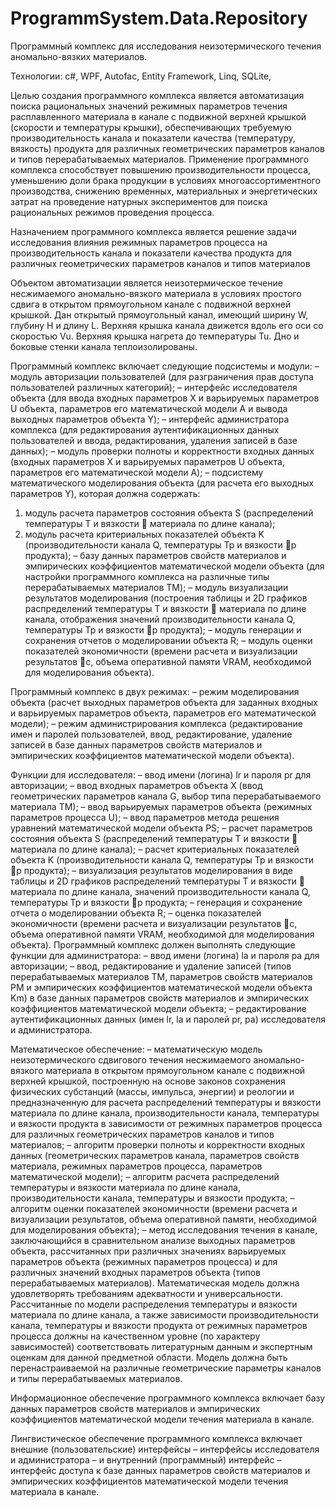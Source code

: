# ProgrammSystem.Data.Repository

Программный комплекс для исследования неизотермического течения аномально-вязких материалов.

Технологии: c#, WPF, Autofac, Entity Framework, Linq, SQLite, 

Целью создания программного комплекса является автоматизация поиска рациональных значений режимных параметров течения расплавленного материала в канале с подвижной верхней крышкой (скорости и температуры крышки), обеспечивающих требуемую производительность канала и показатели качества (температуру, вязкость) продукта для различных геометрических параметров каналов и типов перерабатываемых материалов.
Применение программного комплекса способствует повышению производительности процесса, уменьшению доли брака продукции в условиях многоассортиментного производства, снижению временных, материальных и энергетических затрат на проведение натурных экспериментов для поиска рациональных режимов проведения процесса.

Назначением программного комплекса является решение задачи исследования влияния режимных параметров процесса на производительность канала и показатели качества продукта для различных геометрических параметров каналов и типов материалов

Объектом автоматизации является неизотермическое течение несжимаемого аномально-вязкого материала в условиях простого сдвига в открытом прямоугольном канале с подвижной верхней крышкой.
Дан открытый прямоугольный канал, имеющий ширину W, глубину H и длину L. Верхняя крышка канала движется вдоль его оси со скоростью Vu. Верхняя крышка нагрета до температуры Tu. Дно и боковые стенки канала теплоизолированы.


Программный комплекс включает следующие подсистемы и модули:
– модуль авторизации пользователей (для разграничения прав доступа пользователей различных категорий);
– интерфейс исследователя объекта (для ввода входных параметров X и варьируемых параметров U объекта, параметров его математической модели A и вывода выходных параметров объекта Y);
– интерфейс администратора комплекса (для редактирования аутентификационных данных пользователей и ввода, редактирования, удаления записей в базе данных);
– модуль проверки полноты и корректности входных данных (входных параметров X и варьируемых параметров U объекта, параметров его математической модели A);
– подсистему математического моделирования объекта (для расчета его выходных параметров Y), которая должна содержать:
1) модуль расчета параметров состояния объекта S (распределений температуры T и вязкости  материала по длине канала);
2) модуль расчета критериальных показателей объекта K (производительности канала Q, температуры Tp и вязкости p продукта);
– базу данных параметров свойств материалов и эмпирических коэффициентов математической модели объекта (для настройки программного комплекса на различные типы перерабатываемых материалов TM);
– модуль визуализации результатов моделирования (построения таблицы и 2D графиков распределений температуры T и вязкости  материала по длине канала, отображения значений производительности канала Q, температуры Tp и вязкости p продукта);
– модуль генерации и сохранения отчетов о моделировании объекта R;
– модуль оценки показателей экономичности (времени расчета и визуализации результатов c, объема оперативной памяти VRAM, необходимой для моделирования объекта).

Программный комплекс в двух режимах:
– режим моделирования объекта (расчет выходных параметров объекта для заданных входных и варьируемых параметров объекта, параметров его математической модели);
– режим администрирования комплекса (редактирование имен и паролей пользователей, ввод, редактирование, удаление записей в базе данных параметров свойств материалов и эмпирических коэффициентов математической модели объекта). 

Функции для исследователя:
– ввод имени (логина) lr и пароля pr для авторизации;
– ввод входных параметров объекта X (ввод геометрических параметров канала G, выбор типа перерабатываемого материала TM);
– ввод варьируемых параметров объекта (режимных параметров процесса U);
– ввод параметров метода решения уравнений математической модели объекта PS;
– расчет параметров состояния объекта S (распределений температуры T и вязкости  материала по длине канала);
– расчет критериальных показателей объекта K (производительности канала Q, температуры Tp и вязкости p продукта);
– визуализация результатов моделирования в виде таблицы и 2D графиков распределений температуры T и вязкости   материала по длине канала, значений производительности канала Q, температуры Tp и вязкости p продукта;
– генерация и сохранение отчета о моделировании объекта R;
– оценка показателей экономичности (времени расчета и визуализации результатов c, объема оперативной памяти VRAM, необходимой для моделирования объекта). 
Программный комплекс должен выполнять следующие функции для администратора:
– ввод имени (логина) la и пароля pa для авторизации;
– ввод, редактирование и удаление записей (типов перерабатываемых материалов TM, параметров свойств материалов PM и эмпирических коэффициентов математической модели объекта Km) в базе данных параметров свойств материалов и эмпирических коэффициентов математической модели объекта;
– редактирование аутентификационных данных (имен lr, la и паролей pr, pa) исследователя и администратора.

Математическое обеспечение:
– математическую модель неизотермического сдвигового течения несжимаемого аномально-вязкого материала в открытом прямоугольном канале с подвижной верхней крышкой, построенную на основе законов сохранения физических субстанций (массы, импульса, энергии) и реологии и предназначенную для расчета распределений температуры и вязкости материала по длине канала, производительности канала, температуры и вязкости продукта в зависимости от режимных параметров процесса для различных геометрических параметров каналов и типов материалов;
– алгоритм проверки полноты и корректности входных данных (геометрических параметров канала, параметров свойств материала, режимных параметров процесса, параметров математической модели);
– алгоритм расчета распределений температуры и вязкости материала по длине канала, производительности канала, температуры и вязкости продукта;
– алгоритм оценки показателей экономичности (времени расчета и визуализации результатов, объема оперативной памяти, необходимой для моделирования объекта);
– метод исследования течения в канале, заключающийся в сравнительном анализе выходных параметров объекта, рассчитанных при различных значениях варьируемых параметров объекта (режимных параметров процесса) и для различных значений входных параметров объекта (типов перерабатываемых материалов).
Математическая модель должна удовлетворять требованиям адекватности и универсальности. Рассчитанные по модели распределения температуры и вязкости материала по длине канала, а также зависимости производительности канала, температуры и вязкости продукта от режимных параметров процесса должны на качественном уровне (по характеру зависимостей) соответствовать литературным данным и экспертным оценкам для данной предметной области. Модель должна быть перенастраиваемой на различные геометрические параметры каналов и типы перерабатываемых материалов.

Информационное обеспечение программного комплекса включает базу данных параметров свойств материалов и эмпирических коэффициентов математической модели течения материала в канале.

Лингвистическое обеспечение программного комплекса включает внешние (пользовательские) интерфейсы – интерфейсы исследователя и администратора – и внутренний (программный) интерфейс – интерфейс доступа к базе данных параметров свойств материалов и эмпирических коэффициентов математической модели течения материала в канале.


